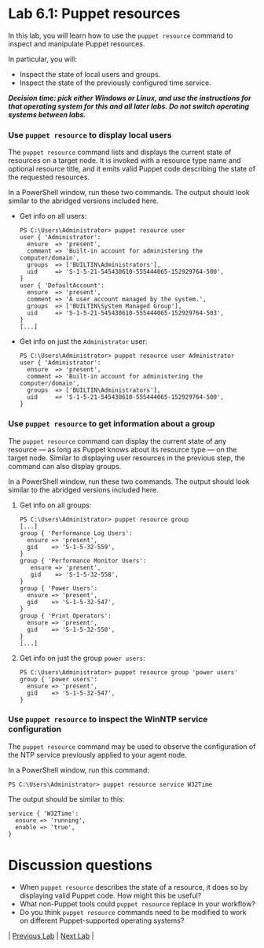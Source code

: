 # Lab 6.1: Puppet resources

In this lab, you will learn how to use the `puppet resource` command to inspect and manipulate Puppet resources. 

In particular, you will:

* Inspect the state of local users and groups.
* Inspect the state of the previously configured time service.

**_Decision time: pick either Windows or Linux, and use the instructions for that operating system for this and all later labs. Do not switch operating systems between labs._**

### Use `puppet resource` to display local users

The `puppet resource` command lists and displays the current state of resources on a target node. It is invoked with a resource type name and optional resource title, and it emits valid Puppet code describing the state of the requested resources.

In a PowerShell window, run these two commands. The output should look similar to the abridged versions included here.

* Get info on all users:

   ```
   PS C:\Users\Administrator> puppet resource user
   user { 'Administrator':
     ensure  => 'present',
     comment => 'Built-in account for administering the computer/domain',
     groups  => ['BUILTIN\Administrators'],
     uid     => 'S-1-5-21-545430610-555444065-152929764-500',
   }
   user { 'DefaultAccount':
     ensure  => 'present',
     comment => 'A user account managed by the system.',
     groups  => ['BUILTIN\System Managed Group'],
     uid     => 'S-1-5-21-545430610-555444065-152929764-503',
   }
   [...]
   ```

* Get info on just the `Administrator` user:

   ```
   PS C:\Users\Administrator> puppet resource user Administrator
   user { 'Administrator':
     ensure  => 'present',
     comment => 'Built-in account for administering the computer/domain',
     groups  => ['BUILTIN\Administrators'],
     uid     => 'S-1-5-21-545430610-555444065-152929764-500',
   }
   ```

### Use `puppet resource` to get information about a group

The `puppet resource` command can display the current state of any resource — as long as Puppet knows about its resource type — on the target node. Similar to displaying user resources in the previous step, the command can also display groups.

In a PowerShell window, run these two commands. The output should look similar to the abridged versions included here.

1. Get info on all groups:

   ```
   PS C:\Users\Administrator> puppet resource group
   [...]
   group { 'Performance Log Users':
     ensure => 'present',
     gid    => 'S-1-5-32-559',
   }
   group { 'Performance Monitor Users':
      ensure => 'present',
      gid    => 'S-1-5-32-558',
   }
   group { 'Power Users':
     ensure => 'present',
     gid    => 'S-1-5-32-547',
   }
   group { 'Print Operators':
     ensure => 'present',
     gid    => 'S-1-5-32-550',
   }
   [...]
   ```

1. Get info on just the group `power users`:

   ```
   PS C:\Users\Administrator> puppet resource group 'power users'
   group { 'power users':
     ensure => 'present',
     gid    => 'S-1-5-32-547',
   }
   ```

### Use `puppet resource` to inspect the WinNTP service configuration

The `puppet resource` command may be used to observe the configuration of the NTP service previously applied to your agent node. 

In a PowerShell window, run this command:

```
PS C:\Users\Administrator> puppet resource service W32Time
```

The output should be similar to this:

```
service { 'W32Time':
  ensure => 'running',
  enable => 'true',
}
```

# Discussion questions

* When `puppet resource` describes the state of a resource, it does so by displaying valid Puppet code. How might this be useful?
* What non-Puppet tools could `puppet resource` replace in your workflow?
* Do you think `puppet resource` commands need to be modified to work on different Puppet-supported operating systems?

|  [Previous Lab](../lab-05.1-Puppet-Agent-deployment)  |  [Next Lab](../lab-06.2-Using-and-extending-Facter)  |
